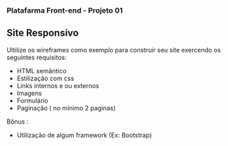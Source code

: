 ### Platafarma Front-end - Projeto 01

## Site Responsivo

Ultilize os wireframes como exemplo para construir seu site exercendo os seguintes requisitos:
- HTML semântico
- Estilização com css
- Links internos e ou externos
- Imagens
- Formulário 
- Paginação ( no mínimo 2 paginas) 


 Bônus   :
- Utilização de algum framework 
(Ex: Bootstrap)
